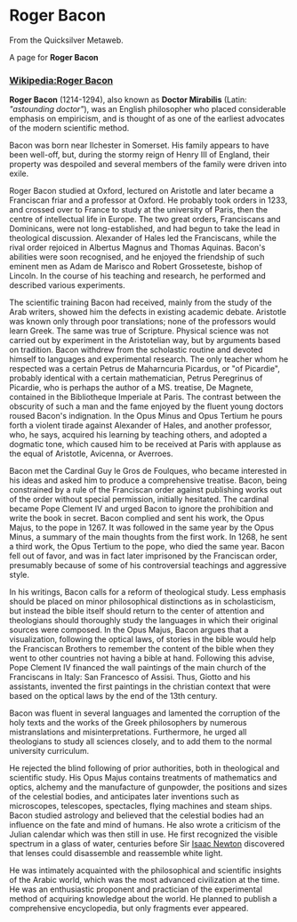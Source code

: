 
# Roger Bacon

From the Quicksilver Metaweb.

A page for **Roger Bacon**
### [Wikipedia:Roger Bacon](/http-en-wikipedia-org-wiki-roger-bacon)


**Roger Bacon** (1214-1294), also known as **Doctor Mirabilis** (Latin: *"astounding doctor"*), was an English philosopher who placed considerable emphasis on empiricism, and is thought of as one of the earliest advocates of the modern scientific method. 

Bacon was born near Ilchester in Somerset. His family appears to have been well-off, but, during the stormy reign of Henry III of England, their property was despoiled and several members of the family were driven into exile. 

Roger Bacon studied at Oxford, lectured on Aristotle and later became a Franciscan friar and a professor at Oxford. He probably took orders in 1233, and crossed over to France to study at the university of Paris, then the centre of intellectual life in Europe. The two great orders, Franciscans and Dominicans, were not long-established, and had begun to take the lead in theological discussion. Alexander of Hales led the Franciscans, while the rival order rejoiced in Albertus Magnus and Thomas Aquinas. Bacon's abilities were soon recognised, and he enjoyed the friendship of such eminent men as Adam de Marisco and Robert Grosseteste, bishop of Lincoln. In the course of his teaching and research, he performed and described various experiments. 

The scientific training Bacon had received, mainly from the study of the Arab writers, showed him the defects in existing academic debate. Aristotle was known only through poor translations; none of the professors would learn Greek. The same was true of Scripture. Physical science was not carried out by experiment in the Aristotelian way, but by arguments based on tradition. Bacon withdrew from the scholastic routine and devoted himself to languages and experimental research. The only teacher whom he respected was a certain Petrus de Maharncuria Picardus, or "of Picardie", probably identical with a certain mathematician, Petrus Peregrinus of Picardie, who is perhaps the author of a MS. treatise, De Magnete, contained in the Bibliotheque Imperiale at Paris. The contrast between the obscurity of such a man and the fame enjoyed by the fluent young doctors roused Bacon's indignation. In the Opus Minus and Opus Tertium he pours forth a violent tirade against Alexander of Hales, and another professor, who, he says, acquired his learning by teaching others, and adopted a dogmatic tone, which caused him to be received at Paris with applause as the equal of Aristotle, Avicenna, or Averroes. 

Bacon met the Cardinal Guy le Gros de Foulques, who became interested in his ideas and asked him to produce a comprehensive treatise. Bacon, being constrained by a rule of the Franciscan order against publishing works out of the order without special permission, initially hesitated. The cardinal became Pope Clement IV and urged Bacon to ignore the prohibition and write the book in secret. Bacon complied and sent his work, the Opus Majus, to the pope in 1267. It was followed in the same year by the Opus Minus, a summary of the main thoughts from the first work. In 1268, he sent a third work, the Opus Tertium to the pope, who died the same year. Bacon fell out of favor, and was in fact later imprisoned by the Franciscan order, presumably because of some of his controversial teachings and aggressive style. 

In his writings, Bacon calls for a reform of theological study. Less emphasis should be placed on minor philosophical distinctions as in scholasticism, but instead the bible itself should return to the center of attention and theologians should thoroughly study the languages in which their original sources were composed. In the Opus Majus, Bacon argues that a visualization, following the optical laws, of stories in the bible would help the Franciscan Brothers to remember the content of the bible when they went to other countries not having a bible at hand. Following this advise, Pope Clement IV financed the wall paintings of the main church of the Franciscans in Italy: San Francesco of Assisi. Thus, Giotto and his assistants, invented the first paintings in the christian context that were based on the optical laws by the end of the 13th century.


Bacon was fluent in several languages and lamented the corruption of the holy texts and the works of the Greek philosophers by numerous mistranslations and misinterpretations. Furthermore, he urged all theologians to study all sciences closely, and to add them to the normal university curriculum. 

He rejected the blind following of prior authorities, both in theological and scientific study. His Opus Majus contains treatments of mathematics and optics, alchemy and the manufacture of gunpowder, the positions and sizes of the celestial bodies, and anticipates later inventions such as microscopes, telescopes, spectacles, flying machines and steam ships. Bacon studied astrology and believed that the celestial bodies had an influence on the fate and mind of humans. He also wrote a criticism of the Julian calendar which was then still in use. He first recognized the visible spectrum in a glass of water, centuries before Sir [Isaac Newton](/isaac-newton) discovered that lenses could disassemble and reassemble white light. 

He was intimately acquainted with the philosophical and scientific insights of the Arabic world, which was the most advanced civilization at the time. He was an enthusiastic proponent and practician of the experimental method of acquiring knowledge about the world. He planned to publish a comprehensive encyclopedia, but only fragments ever appeared.
